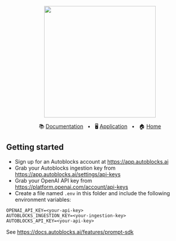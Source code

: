 <!-- banner start -->
<p align="center">
  <img src="https://app.autoblocks.ai/images/logo.png" width="300px">
</p>

<p align="center">
  📚
  <a href="https://docs.autoblocks.ai/">Documentation</a>
  &nbsp;
  •
  &nbsp;
  🖥️
  <a href="https://app.autoblocks.ai/">Application</a>
  &nbsp;
  •
  &nbsp;
  🏠
  <a href="https://www.autoblocks.ai/">Home</a>
</p>
<!-- banner end -->

<!-- getting started start -->

## Getting started

- Sign up for an Autoblocks account at https://app.autoblocks.ai
- Grab your Autoblocks ingestion key from https://app.autoblocks.ai/settings/api-keys
- Grab your OpenAI API key from https://platform.openai.com/account/api-keys
- Create a file named `.env` in this folder and include the following environment variables:

```
OPENAI_API_KEY=<your-api-key>
AUTOBLOCKS_INGESTION_KEY=<your-ingestion-key>
AUTOBLOCKS_API_KEY=<your-api-key>
```

<!-- getting started end -->

See https://docs.autoblocks.ai/features/prompt-sdk
